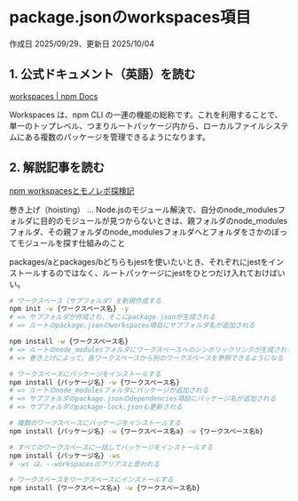 # package.jsonのworkspaces項目

作成日 2025/09/29、更新日 2025/10/04

## 1. 公式ドキュメント（英語）を読む

[workspaces | npm Docs](https://docs.npmjs.com/cli/v11/using-npm/workspaces)

Workspaces は、npm CLI の一連の機能の総称です。これを利用することで、単一のトップレベル、つまりルートパッケージ内から、ローカルファイルシステムにある複数のパッケージを管理できるようになります。

## 2. 解説記事を読む

[npm workspacesとモノレポ探検記](https://zenn.dev/suin/scraps/20896e54419069)

巻き上げ（hoisting） ... Node.jsのモジュール解決で、自分のnode_modulesフォルダに目的のモジュールが見つからないときは、親フォルダのnode_modulesフォルダ、その親フォルダのnode_modulesフォルダへとフォルダをさかのぼってモジュールを探す仕組みのこと

packages/aとpackages/bどちらもjestを使いたいとき、それぞれにjestをインストールするのではなく、ルートパッケージにjestをひとつだけ入れておけばいい。

```bash
# ワークスペース（サブフォルダ）を新規作成する
npm init -w {ワークスペース名} -y
# => サブフォルダが作成され、そこにpackage.jsonが生成される
# => ルートのpackage.jsonのworkspaces項目にサブフォルダ名が追加される

npm install -w {ワークスペース名}
# => ルートのnode_modulesフォルダにワークスペースへのシンボリックリンクが生成される
# => 巻き上げによって、各ワークスペースから別のワークスペースを参照できるようになる

# ワークスペースにパッケージをインストールする
npm install {パッケージ名} -w {ワークスペース名}
# => ルートのnode_modulesフォルダにパッケージが追加される
# => サブフォルダのpackage.jsonのdependencies項目にパッケージ名が追加される
# => サブフォルダのpackage-lock.jsonも更新される

# 複数のワークスペースにパッケージをインストールする
npm install {パッケージ名} -w {ワークスペース名a} -w {ワークスペース名b}

# すべてのワークスペースに一括してパッケージをインストールする
npm install {パッケージ名} -ws
# -ws は、--workspacesのアリアスと思われる

# ワークスペースをワークスペースにインストールする
npm install {ワークスペース名a} -w {ワークスペース名b}
```
